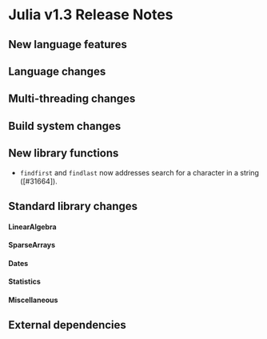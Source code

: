 Julia v1.3 Release Notes
========================

New language features
---------------------


Language changes
----------------


Multi-threading changes
-----------------------


Build system changes
--------------------


New library functions
---------------------

* `findfirst` and `findlast` now addresses search for a character in a string ([#31664]).

Standard library changes
------------------------


#### LinearAlgebra


#### SparseArrays


#### Dates


#### Statistics


#### Miscellaneous



External dependencies
---------------------


<!--- generated by NEWS-update.jl: -->
